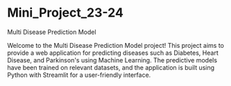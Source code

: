 # Mini_Project_23-24

Multi Disease Prediction Model

Welcome to the Multi Disease Prediction Model project! This project aims to provide a web application for predicting diseases such as Diabetes, Heart Disease, and Parkinson's using Machine Learning. The predictive models have been trained on relevant datasets, and the application is built using Python with Streamlit for a user-friendly interface.


